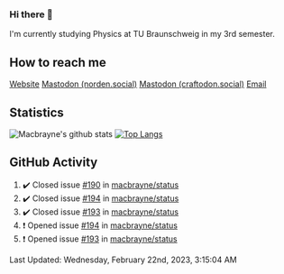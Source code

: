 ### Hi there 👋
I'm currently studying Physics at TU Braunschweig in my 3rd semester.

## How to reach me
[Website](https://florentin-schleuss.de)
<a rel="me" href="https://norden.social/@florentin">Mastodon (norden.social)</a>
<a rel="me" href="https://craftodon.social/@frodolon">Mastodon (craftodon.social)</a>
[Email](mailto:hello@macbrayne.de)

## Statistics
![Macbrayne's github stats](https://github-readme-stats.vercel.app/api?username=macbrayne&count_private=true&show_icons=true&hide_rank=true&custom_title=macbrayne's%20GitHub%20Stats)
[![Top Langs](https://github-readme-stats.vercel.app/api/top-langs/?username=macbrayne&exclude_repo=liftron&layout=compact)](https://github.com/anuraghazra/github-readme-stats)
## GitHub Activity

<!--RECENT_ACTIVITY:start-->
1. ✔️ Closed issue [#190](https://github.com/macbrayne/status/issues/190) in [macbrayne/status](https://github.com/macbrayne/status)
2. ✔️ Closed issue [#194](https://github.com/macbrayne/status/issues/194) in [macbrayne/status](https://github.com/macbrayne/status)
3. ✔️ Closed issue [#193](https://github.com/macbrayne/status/issues/193) in [macbrayne/status](https://github.com/macbrayne/status)
4. ❗️ Opened issue [#194](https://github.com/macbrayne/status/issues/194) in [macbrayne/status](https://github.com/macbrayne/status)
5. ❗️ Opened issue [#193](https://github.com/macbrayne/status/issues/193) in [macbrayne/status](https://github.com/macbrayne/status)
<!--RECENT_ACTIVITY:end-->

<!--RECENT_ACTIVITY:last_update-->
Last Updated: Wednesday, February 22nd, 2023, 3:15:04 AM
<!--RECENT_ACTIVITY:last_update_end-->


<!--
**macbrayne/macbrayne** is a ✨ _special_ ✨ repository because its `README.md` (this file) appears on your GitHub profile.

Here are some ideas to get you started:

- 🔭 I’m currently working on ...
- 🌱 I’m currently learning ...
- 👯 I’m looking to collaborate on ...
- 🤔 I’m looking for help with ...
- 💬 Ask me about ...
- 📫 How to reach me: ...
- 😄 Pronouns: ...
- ⚡ Fun fact: ...
-->
